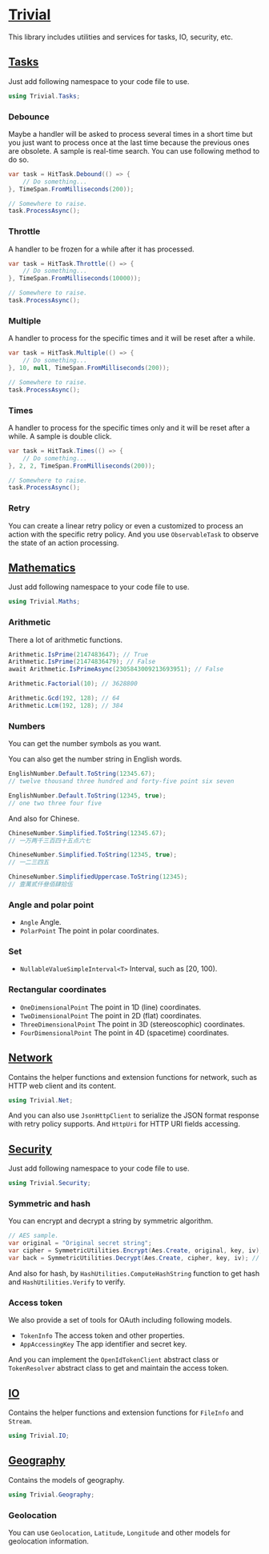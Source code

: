 ﻿# [Trivial](https://github.com/nuscien/trivial/wiki/core)

This library includes utilities and services for tasks, IO, security, etc.

## [Tasks](https://github.com/nuscien/trivial/wiki/tasks)

Just add following namespace to your code file to use.

```csharp
using Trivial.Tasks;
```

### Debounce

Maybe a handler will be asked to process several times in a short time but you just want to process once at the last time because the previous ones are obsolete. A sample is real-time search. You can use following method to do so.

```csharp
var task = HitTask.Debound(() => {
    // Do something...
}, TimeSpan.FromMilliseconds(200));

// Somewhere to raise.
task.ProcessAsync();
```

### Throttle

A handler to be frozen for a while after it has processed.

```csharp
var task = HitTask.Throttle(() => {
    // Do something...
}, TimeSpan.FromMilliseconds(10000));

// Somewhere to raise.
task.ProcessAsync();
```

### Multiple

A handler to process for the specific times and it will be reset after a while.

```csharp
var task = HitTask.Multiple(() => {
    // Do something...
}, 10, null, TimeSpan.FromMilliseconds(200));

// Somewhere to raise.
task.ProcessAsync();
```

### Times

A handler to process for the specific times only and it will be reset after a while. A sample is double click.

```csharp
var task = HitTask.Times(() => {
    // Do something...
}, 2, 2, TimeSpan.FromMilliseconds(200));

// Somewhere to raise.
task.ProcessAsync();
```

### Retry

You can create a linear retry policy or even a customized to process an action with the specific retry policy.
And you use `ObservableTask` to observe the state of an action processing.

## [Mathematics](https://github.com/nuscien/trivial/wiki/maths)

Just add following namespace to your code file to use.

```csharp
using Trivial.Maths;
```

### Arithmetic

There a lot of arithmetic functions.

```csharp
Arithmetic.IsPrime(2147483647); // True
Arithmetic.IsPrime(21474836479); // False
await Arithmetic.IsPrimeAsync(2305843009213693951); // False

Arithmetic.Factorial(10); // 3628800

Arithmetic.Gcd(192, 128); // 64
Arithmetic.Lcm(192, 128); // 384
```

### Numbers

You can get the number symbols as you want.

You can also get the number string in English words.

```csharp
EnglishNumber.Default.ToString(12345.67);
// twelve thousand three hundred and forty-five point six seven

EnglishNumber.Default.ToString(12345, true);
// one two three four five
```

And also for Chinese.

```csharp
ChineseNumber.Simplified.ToString(12345.67);
// 一万两千三百四十五点六七

ChineseNumber.Simplified.ToString(12345, true);
// 一二三四五

ChineseNumber.SimplifiedUppercase.ToString(12345);
// 壹萬贰仟叄佰肆拾伍

```

### Angle and polar point

- `Angle` Angle.
- `PolarPoint` The point in polar coordinates.

### Set

- `NullableValueSimpleInterval<T>` Interval, such as [20, 100).

### Rectangular coordinates

- `OneDimensionalPoint` The point in 1D (line) coordinates.
- `TwoDimensionalPoint` The point in 2D (flat) coordinates.
- `ThreeDimensionalPoint` The point in 3D (stereoscophic) coordinates.
- `FourDimensionalPoint` The point in 4D (spacetime) coordinates.

## [Network](https://github.com/nuscien/trivial/wiki/net)

Contains the helper functions and extension functions for network, such as HTTP web client and its content.

```csharp
using Trivial.Net;
```

And you can also use `JsonHttpClient` to serialize the JSON format response with retry policy supports.
And `HttpUri` for HTTP URI fields accessing.

## [Security](https://github.com/nuscien/trivial/wiki/security)

Just add following namespace to your code file to use.

```csharp
using Trivial.Security;
```

### Symmetric and hash

You can encrypt and decrypt a string by symmetric algorithm.

```csharp
// AES sample.
var original = "Original secret string";
var cipher = SymmetricUtilities.Encrypt(Aes.Create, original, key, iv);
var back = SymmetricUtilities.Decrypt(Aes.Create, cipher, key, iv); // back == original
```

And also for hash, by `HashUtilities.ComputeHashString` function to get hash and `HashUtilities.Verify` to verify.

### Access token

We also provide a set of tools for OAuth including following models.

- `TokenInfo` The access token and other properties.
- `AppAccessingKey` The app identifier and secret key.

And you can implement the `OpenIdTokenClient` abstract class or `TokenResolver` abstract class to get and maintain the access token.

## [IO](https://github.com/nuscien/trivial/wiki/io)

Contains the helper functions and extension functions for `FileInfo` and `Stream`.

```csharp
using Trivial.IO;
```

## [Geography](https://github.com/nuscien/trivial/wiki/geo)

Contains the models of geography.

```csharp
using Trivial.Geography;
```

### Geolocation

You can use `Geolocation`, `Latitude`, `Longitude` and other models for geolocation information.
